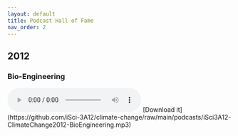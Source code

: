 ```yaml
---
layout: default
title: Podcast Hall of Fame
nav_order: 2
---
```


## 2012
### Bio-Engineering
<audio controls>
  <source src="https://github.com/iSci-3A12/climate-change/raw/main/podcasts/iSci3A12-ClimateChange2012-BioEngineering.mp3" type="audio/mpeg">
</audio>
[Download it](https://github.com/iSci-3A12/climate-change/raw/main/podcasts/iSci3A12-ClimateChange2012-BioEngineering.mp3)

